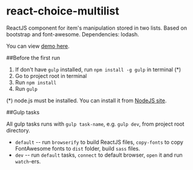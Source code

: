 # react-choice-multilist

ReactJS component for item's manipulation stored in two lists. Based on bootstrap and font-awesome. Dependencies: lodash.

You can view [demo here](http://skulden13.github.io/react-choice-multilist/).

##Before the first run

1. If don't have `gulp` installed, run `npm install -g gulp` in terminal (*)  
2. Go to project root in terminal
3. Run `npm install`
4. Run `gulp`

(*) node.js must be installed. You can install it from [NodeJS site](http://nodejs.org/).

##Gulp tasks

All gulp tasks runs with `gulp task-name`, e.g. `gulp dev`, from project root directory.

* `default` -- run `browserify` to build ReactJS files, `copy-fonts` to copy FontAwesome fonts to `dist` folder, build `sass` files. 
* `dev` -- run `default` tasks, `connect` to default browser, `open` it and run `watch`-ers.